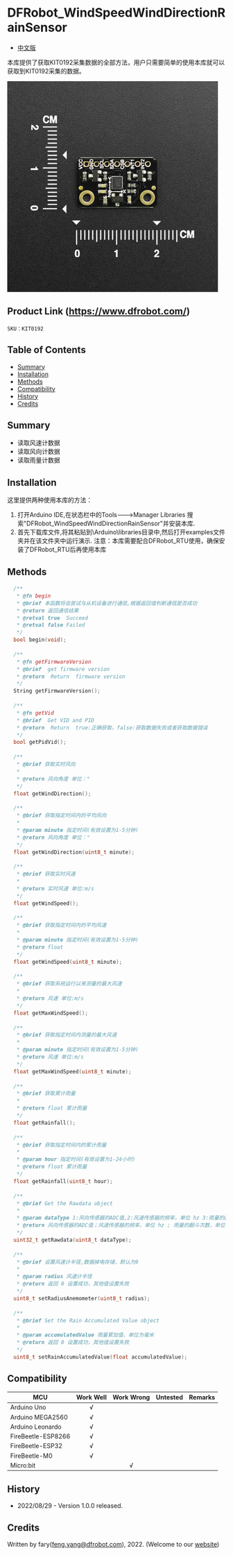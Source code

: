 # DFRobot_WindSpeedWindDirectionRainSensor
* [中文版](./README_CN.md)

本库提供了获取KIT0192采集数据的全部方法，用户只需要简单的使用本库就可以获取到KIT0192采集的数据。

![产品实物图](./resources/images/KIT0192.png)


## Product Link (https://www.dfrobot.com/)
    SKU：KIT0192


## Table of Contents

* [Summary](#summary)
* [Installation](#installation)
* [Methods](#methods)
* [Compatibility](#compatibility)
* [History](#history)
* [Credits](#credits)


## Summary
* 读取风速计数据
* 读取风向计数据
* 读取雨量计数据


## Installation

这里提供两种使用本库的方法：
1. 打开Arduino IDE,在状态栏中的Tools--->Manager Libraries 搜索"DFRobot_WindSpeedWindDirectionRainSensor"并安装本库.
2. 首先下载库文件,将其粘贴到\Arduino\libraries目录中,然后打开examples文件夹并在该文件夹中运行演示.
注意：本库需要配合DFRobot_RTU使用，确保安装了DFRobot_RTU后再使用本库


## Methods

```C++
  /**
   * @fn begin
   * @brief 本函数将会尝试与从机设备进行通信,根据返回值判断通信是否成功
   * @return 返回通信结果
   * @retval true  Succeed
   * @retval false Failed
   */
  bool begin(void);

  /**
   * @fn getFirmwareVersion
   * @brief  get firmware version
   * @return  Return  firmware version
   */
  String getFirmwareVersion();

  /**
   * @fn getVid
   * @brief  Get VID and PID
   * @return  Return  true:正确获取，false:获取数据失败或者获取数据错误
   */
  bool getPidVid();

  /**
   * @brief 获取实时风向
   * 
   * @return 风向角度 单位：°
   */
  float getWindDirection();

  /**
   * @brief 获取指定时间内的平均风向
   *
   * @param minute 指定时间(有效设置为1-5分钟)
   * @return 风向角度 单位：°
   */
  float getWindDirection(uint8_t minute);

  /**
   * @brief 获取实时风速
   * 
   * @return 实时风速 单位:m/s
   */
  float getWindSpeed();

  /**
   * @brief 获取指定时间内的平均风速
   * 
   * @param minute 指定时间(有效设置为1-5分钟)
   * @return float 
   */
  float getWindSpeed(uint8_t minute);

  /**
   * @brief 获取系统运行以来测量的最大风速
   * 
   * @return 风速 单位:m/s 
   */
  float getMaxWindSpeed();

  /**
   * @brief 获取指定时间内测量的最大风速
   * 
   * @param minute 指定时间(有效设置为1-5分钟)
   * @return 风速 单位:m/s 
   */
  float getMaxWindSpeed(uint8_t minute);

  /**
   * @brief 获取累计雨量
   * 
   * @return float 累计雨量
   */
  float getRainfall();

  /**
   * @brief 获取指定时间内的累计雨量
   * 
   * @param hour 指定时间(有效设置为1-24小时)
   * @return float 累计雨量
   */
  float getRainfall(uint8_t hour);

  /**
   * @brief Get the Rawdata object
   * 
   * @param dataType 1:风向传感器的ADC值,2:风速传感器的频率，单位 hz 3:雨量的翻斗次数，单位 次
   * @return 风向传感器的ADC值；风速传感器的频率，单位 hz ; 雨量的翻斗次数，单位 次
   */
  uint32_t getRawdata(uint8_t dataType);

  /**
   * @brief 设置风速计半径,数据掉电存储，默认为9
   * 
   * @param radius 风速计半径
   * @return 返回 0 设置成功，其他值设置失败 
   */
  uint8_t setRadiusAnemometer(uint8_t radius);

  /**
   * @brief Set the Rain Accumulated Value object
   * 
   * @param accumulatedValue 雨量累加值，单位为毫米
   * @return 返回 0 设置成功，其他值设置失败 
   */
  uint8_t setRainAccumulatedValue(float accumulatedValue);
```


## Compatibility

MCU                | Work Well    | Work Wrong   | Untested    | Remarks
------------------ | :----------: | :----------: | :---------: | :----:
Arduino Uno        |      √       |              |             |
Arduino MEGA2560   |      √       |              |             |
Arduino Leonardo   |      √       |              |             |
FireBeetle-ESP8266 |      √       |              |             |
FireBeetle-ESP32   |      √       |              |             |
FireBeetle-M0      |      √       |              |             |
Micro:bit          |              |       √      |             |


## History

- 2022/08/29 - Version 1.0.0 released.


## Credits

Written by fary(feng.yang@dfrobot.com), 2022. (Welcome to our [website](https://www.dfrobot.com/))


